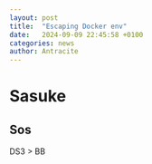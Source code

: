 ```yaml
---
layout: post
title:  "Escaping Docker env"
date:   2024-09-09 22:45:58 +0100
categories: news
author: Antracite
---
```


# Sasuke
## Sos
DS3 > BB